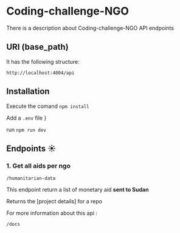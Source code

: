 # Coding-challenge-NGO

There is a description about Coding-challenge-NGO API endpoints 

## URI (base_path)
It has the following structure:

`http://localhost:4004/api`

## Installation

Execute the comand `npm install`

Add a `.env` file 
}

run `npm run dev`

## Endpoints ☀️

### 1. Get all aids per ngo

`/humanitarian-data`

This endpoint return a list  of monetary aid **sent to Sudan**

Returns the [project details] for a repo

For more information about this api : 

`/docs`


